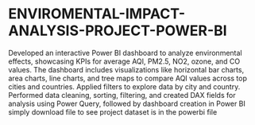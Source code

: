 # ENVIROMENTAL-IMPACT-ANALYSIS-PROJECT-POWER-BI
Developed an interactive Power BI dashboard to analyze environmental effects, showcasing KPIs for average AQI, PM2.5, NO2, ozone, and CO values. The dashboard includes visualizations like horizontal bar charts, area charts, line charts, and tree maps to compare AQI values across top cities and countries. Applied filters to explore data by city and country. Performed data cleaning, sorting, filtering, and created DAX fields for analysis using Power Query, followed by dashboard creation in Power BI
simply download file to see project
dataset is in the powerbi file 

